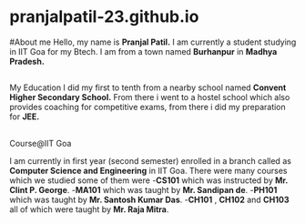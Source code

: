 # pranjalpatil-23.github.io
#About me
Hello, my name is **Pranjal Patil.**
I am currently a student studying in IIT Goa for my Btech. I am from a town named **Burhanpur** in **Madhya Pradesh.**

##
My Education
I did my first to tenth from a nearby school named **Convent Higher Secondary School.** From there i went to a hostel school which also provides coaching for competitive exams, from there i did my preparation for **JEE.**

##
Course@IIT Goa

I am currently in first year (second semester) enrolled in a branch called as **Computer Science and Engineering** in IIT Goa.
There were many courses which we studied some of them were
-**CS101** which was instructed by **Mr. Clint P. George**.
-**MA101** which was taught by **Mr. Sandipan de**.
-**PH101** which was taught by **Mr. Santosh Kumar Das**.
-**CH101** , **CH102** and  **CH103** all of which were taught by **Mr. Raja Mitra**.



##

